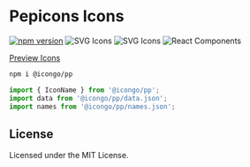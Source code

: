 Pepicons Icons
===

[![npm version](https://img.shields.io/npm/v/@icongo/pp.svg)](https://www.npmjs.com/package/@icongo/pp)
![SVG Icons](https://shields.io/badge/SVG-icons-green?logo=svg&style=flat)
![SVG Icons](https://shields.io/badge/TypeScript-Support-green?logo=TypeScript&style=flat)
![React Components](https://shields.io/badge/React-components-green?logo=react&style=flat)

[Preview Icons](http://icongo.github.io/#/icons/pp)

```bash
npm i @icongo/pp
```

```jsx
import { IconName } from '@icongo/pp';
import data from '@icongo/pp/data.json';
import names from '@icongo/pp/names.json';
```

## License

Licensed under the MIT License.